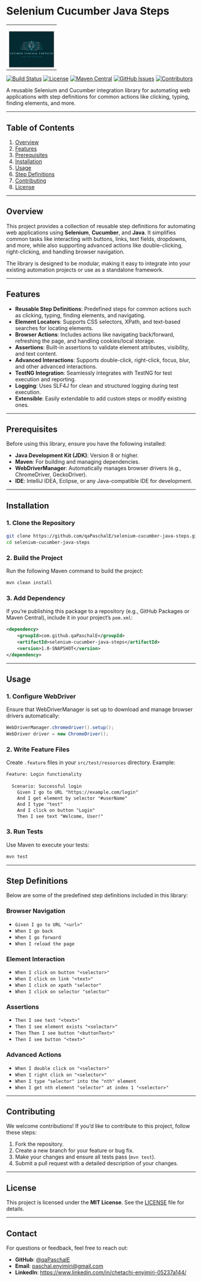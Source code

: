 

# Selenium Cucumber Java Steps

<table style="margin-left: auto; margin-right: auto;">
  <tr>
    <td style="text-align: center;">
      <img src="https://github.com/qaPaschalE/cypress-plugins/blob/main/assets/paschal%20logo%20(2).png?raw=true" alt="paschal Logo" style="max-width:120px; margin-top:15px;" />
    </td>
  </tr>
</table>

[![Build Status](https://img.shields.io/badge/build-passing-brightgreen.svg)](https://github.com/qaPaschalE/selenium-cucumber-java-steps/actions)
[![License](https://img.shields.io/badge/license-MIT-blue.svg)](https://opensource.org/licenses/MIT)
[![Maven Central](https://img.shields.io/maven-central/v/com.github.qaPaschalE/selenium-cucumber-java-steps.svg?label=Maven%20Central)](https://search.maven.org/artifact/com.github.qaPaschalE/selenium-cucumber-java-steps)
[![GitHub Issues](https://img.shields.io/github/issues/qaPaschalE/selenium-cucumber-java-steps.svg)](https://github.com/qaPaschalE/selenium-cucumber-java-steps/issues)
[![Contributors](https://img.shields.io/github/contributors/qaPaschalE/selenium-cucumber-java-steps.svg)](https://github.com/qaPaschalE/selenium-cucumber-java-steps/graphs/contributors)

A reusable Selenium and Cucumber integration library for automating web applications with step definitions for common actions like clicking, typing, finding elements, and more.

---

## Table of Contents

1. [Overview](#overview)
2. [Features](#features)
3. [Prerequisites](#prerequisites)
4. [Installation](#installation)
5. [Usage](#usage)
6. [Step Definitions](#step-definitions)
7. [Contributing](#contributing)
8. [License](#license)

---

## Overview

This project provides a collection of reusable step definitions for automating web applications using **Selenium**, **Cucumber**, and **Java**. It simplifies common tasks like interacting with buttons, links, text fields, dropdowns, and more, while also supporting advanced actions like double-clicking, right-clicking, and handling browser navigation.

The library is designed to be modular, making it easy to integrate into your existing automation projects or use as a standalone framework.

---

## Features

- **Reusable Step Definitions**: Predefined steps for common actions such as clicking, typing, finding elements, and navigating.
- **Element Locators**: Supports CSS selectors, XPath, and text-based searches for locating elements.
- **Browser Actions**: Includes actions like navigating back/forward, refreshing the page, and handling cookies/local storage.
- **Assertions**: Built-in assertions to validate element attributes, visibility, and text content.
- **Advanced Interactions**: Supports double-click, right-click, focus, blur, and other advanced interactions.
- **TestNG Integration**: Seamlessly integrates with TestNG for test execution and reporting.
- **Logging**: Uses SLF4J for clean and structured logging during test execution.
- **Extensible**: Easily extendable to add custom steps or modify existing ones.

---

## Prerequisites

Before using this library, ensure you have the following installed:

- **Java Development Kit (JDK)**: Version 8 or higher.
- **Maven**: For building and managing dependencies.
- **WebDriverManager**: Automatically manages browser drivers (e.g., ChromeDriver, GeckoDriver).
- **IDE**: IntelliJ IDEA, Eclipse, or any Java-compatible IDE for development.

---

## Installation

### 1. Clone the Repository
```bash
git clone https://github.com/qaPaschalE/selenium-cucumber-java-steps.git
cd selenium-cucumber-java-steps
```

### 2. Build the Project
Run the following Maven command to build the project:
```bash
mvn clean install
```

### 3. Add Dependency
If you’re publishing this package to a repository (e.g., GitHub Packages or Maven Central), include it in your project’s `pom.xml`:
```xml
<dependency>
    <groupId>com.github.qaPaschalE</groupId>
    <artifactId>selenium-cucumber-java-steps</artifactId>
    <version>1.0-SNAPSHOT</version>
</dependency>
```

---

## Usage

### 1. Configure WebDriver
Ensure that WebDriverManager is set up to download and manage browser drivers automatically:
```java
WebDriverManager.chromedriver().setup();
WebDriver driver = new ChromeDriver();
```

### 2. Write Feature Files
Create `.feature` files in your `src/test/resources` directory. Example:
```gherkin
Feature: Login functionality

  Scenario: Successful login
    Given I go to URL "https://example.com/login"
    And I get element by selector "#userName"
    And I type "test"
    And I click on button "Login"
    Then I see text "Welcome, User!"
```

### 3. Run Tests
Use Maven to execute your tests:
```bash
mvn test
```

---

## Step Definitions

Below are some of the predefined step definitions included in this library:

### Browser Navigation
- `Given I go to URL "<url>"`
- `When I go back`
- `When I go forward`
- `When I reload the page`

### Element Interaction
- `When I click on button "<selector>"`
- `When I click on link "<text>"`
- `When I click on xpath "selector"`
- `When I click on selector "selector"`

### Assertions
- `Then I see text "<text>"`
- `Then I see element exists "<selector>"`
- `Then Then I see button "<buttonText>"`
- `Then I see button "<text>"`

### Advanced Actions
- `When I double click on "<selector>"`
- `When I right click on "<selector>"`
- `When I type "selector" into the "nth" element`
- `When I get nth element "selector" at index 1 "<selector>"`


---

## Contributing

We welcome contributions! If you’d like to contribute to this project, follow these steps:

1. Fork the repository.
2. Create a new branch for your feature or bug fix.
3. Make your changes and ensure all tests pass (`mvn test`).
4. Submit a pull request with a detailed description of your changes.

---

## License

This project is licensed under the **MIT License**. See the [LICENSE](LICENSE) file for details.

---

## Contact

For questions or feedback, feel free to reach out:

- **GitHub**: [@qaPaschalE](https://github.com/qaPaschalE)
- **Email**: paschal.enyimiri@gmail.com
- **LinkedIn**: https://www.linkedin.com/in/chetachi-enyimiri-05237a144/



